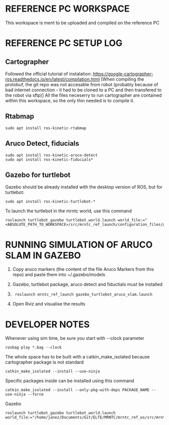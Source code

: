 # REFERENCE PC WORKSPACE

This workspace is ment to be uploaded and compiled on the reference PC
    

# REFERENCE PC SETUP LOG

## Cartographer

Followed the official tutorial of instalation: https://google-cartographer-ros.readthedocs.io/en/latest/compilation.html
[When compiling the protobuf, the git repo was not accesable from robot (probably because of bad internet connection - it had to be cloned to a PC and then transfered to the robot via sftp)]
All the files neceserry to run cartographer are contained within this workspace, so the only thin needed is to compile it.

## Rtabmap

    sudo apt install ros-kinetic-rtabmap

## Aruco Detect, fiducials

    sudo apt install ros-kinetic-aruco-detect
    sudo apt install ros-kinetic-fiducials*

## Gazebo for turtlebot

Gazebo should be already installed with the desktop version of ROS, but for turtlebot:

    sudo apt install ros-kinetic-turtlebot-*

To launch the turtlebot in the mrntc world, use this command

    roslaunch turtlebot_gazebo turtlebot_world.launch world_file:="<ABSOLUTE_PATH_TO_WORKSPACE>/src/mrntc_ref_launch/configuration_files/gazebo_aruco.world"


# RUNNING SIMULATION OF ARUCO SLAM IN GAZEBO

1. Copy aruco markers (the content of the file Aruco Markers from this repo) and paste them into ~/.gazebo/models

2. Gazebo, turtlebot package, aruco detect and fiductials must be installed

3.      roslaunch mrntc_ref_launch gazebo_turtlebot_aruco_slam.launch

4. Open Rviz and visualise the results




# DEVELOPER NOTES

Whenever using sim time, be sure you start with --clock parameter

    rosbag play *.bag --clock

The whole space has to be built with a catkin_make_isolated because cartographer package is not standard

    catkin_make_isolated --install --use-ninja

Specific packages inside can be installed using this command

    catkin_make_isolated --install --only-pkg-with-deps PACKAGE_NAME --use-ninja --force    

Gazebo

    roslaunch turtlebot_gazebo turtlebot_world.launch world_file:="/home/janez/Documents/Git/ELTE/MRNTC/mrntc_ref_ws/src/mrntc_ref_launch/configuration_files/gazebo_aruco.world"
